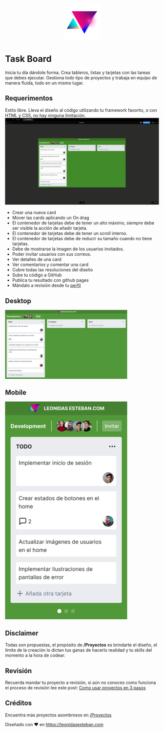 <div align="center">
<img width="120px"  src="https://raw.githubusercontent.com/no-te-rindas/logo/main/Logo/LeonidasEsteban-destello-envolvente-cuadrada.png" />
</div>

# Task Board
Inicia tu día dándole forma. Crea tableros, listas y tarjetas con las tareas que debes ejecutar. Gestiona todo tipo de proyectos y trabaja en equipo de manera fluida, todo en un mismo lugar.

## Requerimentos

Estilo libre. Lleva el diseño al código utilizando tu framework favorito, o con HTML y CSS, no hay ninguna limitación.
<img width="800px"  src="https://raw.githubusercontent.com/uxcristopher/imagenes/main/Readmes/Task%20Board/b195dc0c662d70e7f7ee3b7d581ae70a18f739aa.gif
" />



- Crear una nueva card
- Mover las cards aplicando un On drag
- El contenedor de tarjetas debe de tener un alto máximo, siempre debe ser visible la acción de añadir tarjeta.
- El contenedor de tarjetas debe de tener un scroll interno.
- El contenedor de tarjetas debe de reducir su tamaño cuando no tiene tarjetas.
- Debe de mostrarse la imagen de los usuarios invitados.
- Poder invitar usuarios con sus correos.
- Ver detalles de una card
- Ver comentarios y comentar una card 
- Cubre todas las resoluciones del diseño
- Sube tu código a GitHub
- Publica tu resultado con github pages
- Mándalo a revisión desde tu [perfil](https://leonidasesteban.com/estudiante)


## Desktop

<img width="400px"  src="https://raw.githubusercontent.com/uxcristopher/imagenes/main/Readmes/Task%20Board/Desktop-Task%20Board.jpg" />


## Mobile

<img width="400px"  src="https://raw.githubusercontent.com/uxcristopher/imagenes/main/Readmes/Task%20Board/Mobile-Task%20Board.png" />

## Disclaimer 
Todas son propuestas, el propósito de **/Proyectos** es brindarte el diseño, el límite de la creación lo dictan tus ganas de hacerlo realidad y tu skills del momento a la hora de codear.


## Revisión

Recuerda mandar tu proyecto a revisión, si aún no conoces como funciona el proceso de revisión lee este post: [Como usar proyectos en 3 pasos](https://leonidasesteban.com/blog/como-usar-proyectos-en-3-pasos)

## Créditos

Encuentra más proyectos asombrosos en [/Proyectos](https://leonidasesteban.com/proyectos)

Diseñado con ♥️ en https://leonidasesteban.com